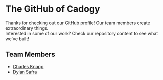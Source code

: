 # The GitHub of Cadogy

Thanks for checking out our GitHub profile! Our team members create extraordinary things.<br>
Interested in some of our work? Check our repository content to see what we've built!

## Team Members

- [Charles Knapp](https://www.github.com/charlesknapp)
- [Dylan Safra](https://www.github.com/Interborn)
